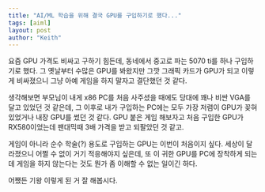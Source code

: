 ```yaml
---
title: "AI/ML 학습을 위해 결국 GPU를 구입하기로 했다..."
tags: [aiml]
layout: post
author: "Keith"
---
```


요즘 GPU 가격도 비싸고 구하기 힘든데, 동네에서 중고로 파는 5070 ti를 하나 구입하기로 했다. 그 옛날부터 수많은 GPU를 봐왔지만 
그깟 그래픽 카드가 GPU가 되고 이렇게 비싸졌으니 그냥 아예 게임을 하지 말자고 결단했던 것 같다.

생각해보면 부모님이 내게 x86 PC를 처음 사주셨을 때에도 당대에 꽤나 비싼 VGA를 달고 있었던 것 같은데, 그 이후로 내가 구입하는 PC에는 모두 가장 저렴이 GPU가 꽂혀있었거나 내장 GPU를 썼던 것 같다. GPU 붙은 게임 해보자고 처음 구입한 GPU가 RX580이었는데 팬대믹때 3배 가격을 받고 되팔았던 것 같고.

게임이 아니라 순수 학술(?) 용도로 구입하는 GPU는 이번이 처음이지 싶다. 세상이 달라졌으니 어쩔 수 없이 거기 적응해야지 싶은데, 또 이 귀한 GPU를 PC에 장착하게 되는데 게임을 하지 않는다는 것도 뭔가 좀 이해할 수 없는 일이긴 하다. 

어쨌든 기왕 이렇게 된 거 잘 해봅시다.